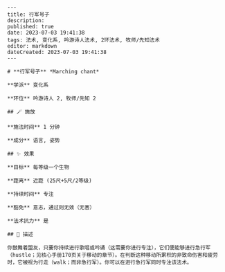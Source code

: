 
    ---
    title: 行军号子
    description: 
    published: true
    date: 2023-07-03 19:41:38
    tags: 法术, 变化系, 吟游诗人法术, 2环法术, 牧师/先知法术
    editor: markdown
    dateCreated: 2023-07-03 19:41:38
    ---

    # **行军号子** *Marching chant*

    **学派** 变化系 

    **环位** 吟游诗人 2, 牧师/先知 2

    ## 🪄 施放

    **施法时间** 1 分钟

    **成分** 语言, 姿势

    ## ✨ 效果 

    **目标** 每等级一个生物 

    **距离** 近距 (25尺+5尺/2等级)  

    **持续时间** 专注 

    **豁免** 意志，通过则无效（无害）

    **法术抗力** 是

    ## 📖 描述

    你鼓舞着盟友，只要你持续进行歌唱或吟诵（这需要你进行专注），它们便能够进行急行军（hustle；见核心手册170页关于移动的章节）。在判断这种移动所累积的非致命伤害和疲劳时，它被视为行走（walk；而非急行军）。你可以在进行急行军同时专注该法术。
    